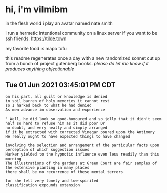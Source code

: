 # hi, i'm vilmibm

in the flesh world i play an avatar named nate smith

i run a hermetic intentional community on a linux server if you want to be ssh friends: https://tilde.town

my favorite food is mapo tofu

this readme regenerates once a day with a new randomized sonnet cut up from a bunch of project gutenberg books.
_please do let me know if it produces anything objectionable_

## Tue 01 Jun 2021 03:45:01 PM CDT

    on his part, all guilt or knowledge is denied
    in soil barren of holy memories it cannot rest
    so I harked back to what he had denied
    As men advance in observation and experience
    
    ' Well, he did look so good-humoured and so jolly that it didn't seem half so hard to refuse him as it did poor Dr
    no doubt, and very neatly and simply arranged
    if it be extracted with corrected Vinegar poured upon the Antimony
    He really ought to have expected things to have changed
    
    involving the selection and arrangement of the particular facts upon perception of which suggestion issues
    Harker yielded to the hypnotic influence even less readily than this morning
    The illustrations of the gardens at Green Court are fair samples of the extensive planting in many places
    there shall be no recurrence of these mental terrors
    
    for she felt very lonely and low-spirited
    classification expounds extension
